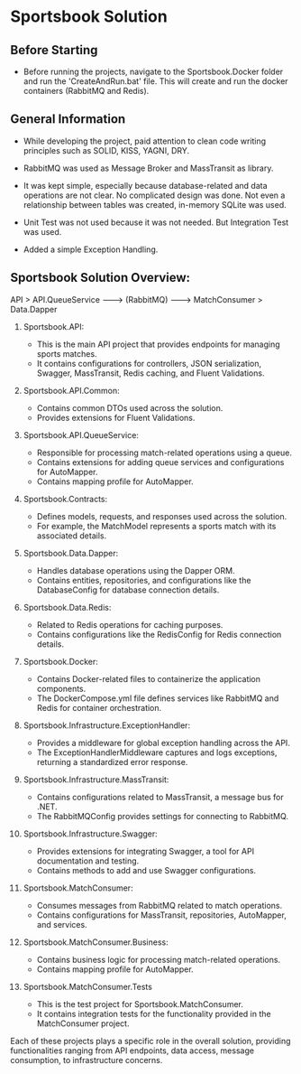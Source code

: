 ﻿# Sportsbook Solution

## Before Starting

* Before running the projects, navigate to the Sportsbook.Docker folder and run the 'CreateAndRun.bat' file.
This will create and run the docker containers (RabbitMQ and Redis).

## General Information

* While developing the project, paid attention to clean code writing principles such as SOLID, KISS, YAGNI, DRY.

* RabbitMQ was used as Message Broker and MassTransit as library.

* It was kept simple, especially because database-related and data operations are not clear.
No complicated design was done. Not even a relationship between tables was created, in-memory SQLite was used.

* Unit Test was not used because it was not needed. But Integration Test was used.

* Added a simple Exception Handling.

## Sportsbook Solution Overview:

API > API.QueueService ---> (RabbitMQ) ---> MatchConsumer > Data.Dapper

1. Sportsbook.API:
    * This is the main API project that provides endpoints for managing sports matches.
    * It contains configurations for controllers, JSON serialization, Swagger, MassTransit, Redis caching, and Fluent Validations.

2. Sportsbook.API.Common:
    * Contains common DTOs used across the solution.
    * Provides extensions for Fluent Validations.

3. Sportsbook.API.QueueService:
    * Responsible for processing match-related operations using a queue.
    * Contains extensions for adding queue services and configurations for AutoMapper.
    * Contains mapping profile for AutoMapper.

4. Sportsbook.Contracts:
    * Defines models, requests, and responses used across the solution.
    * For example, the MatchModel represents a sports match with its associated details.

5. Sportsbook.Data.Dapper:
    * Handles database operations using the Dapper ORM.
    * Contains entities, repositories, and configurations like the DatabaseConfig for database connection details.

6. Sportsbook.Data.Redis:
    * Related to Redis operations for caching purposes.
    * Contains configurations like the RedisConfig for Redis connection details.

7. Sportsbook.Docker:
    * Contains Docker-related files to containerize the application components.
    * The DockerCompose.yml file defines services like RabbitMQ and Redis for container orchestration.

8. Sportsbook.Infrastructure.ExceptionHandler:
    * Provides a middleware for global exception handling across the API.
    * The ExceptionHandlerMiddleware captures and logs exceptions, returning a standardized error response.

9. Sportsbook.Infrastructure.MassTransit:
    * Contains configurations related to MassTransit, a message bus for .NET.
    * The RabbitMQConfig provides settings for connecting to RabbitMQ.

10. Sportsbook.Infrastructure.Swagger:
    * Provides extensions for integrating Swagger, a tool for API documentation and testing.
    * Contains methods to add and use Swagger configurations.

11. Sportsbook.MatchConsumer:
    * Consumes messages from RabbitMQ related to match operations.
    * Contains configurations for MassTransit, repositories, AutoMapper, and services.

12. Sportsbook.MatchConsumer.Business:
    * Contains business logic for processing match-related operations.
    * Contains mapping profile for AutoMapper.

13. Sportsbook.MatchConsumer.Tests
    * This is the test project for Sportsbook.MatchConsumer.
    * It contains integration tests for the functionality provided in the MatchConsumer project.

Each of these projects plays a specific role in the overall solution, providing functionalities ranging from API endpoints, data access, message consumption, to infrastructure concerns.